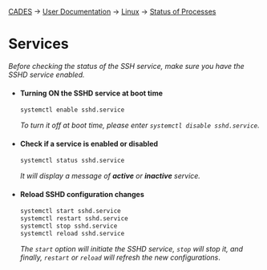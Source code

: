 [CADES](http://support.cades.ornl.gov/) → [User Documentation](../README.md) → [Linux](linux-intro.md) → [Status of Processes](services.md)

# Services

_Before checking the status of the SSH service, make sure you have the SSHD service enabled._

- #### Turning ON the SSHD service at boot time

  ```bash
  systemctl enable sshd.service
  ```

  _To turn it off at boot time, please enter `systemctl disable sshd.service`._

- #### Check if a service is enabled or disabled

  ```bash
  systemctl status sshd.service
  ```

  _It will display a message of **active** or **inactive** service._

- #### Reload SSHD configuration changes

  ```bash
  systemctl start sshd.service
  systemctl restart sshd.service
  systemctl stop sshd.service
  systemctl reload sshd.service
  ```

  _The `start` option will initiate the SSHD service, `stop` will stop it, and finally, `restart` or `reload` will refresh the new configurations_.
